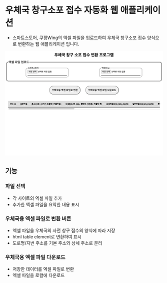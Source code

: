 # 우체국 창구소포 접수 자동화 웹 애플리케이션

- 스마트스토어, 쿠팡Wing의 엑셀 파일을 업로드하여 우체국 창구소포 접수 양식으로 변환하는 웹 애플리케이션 입니다.

![전체 화면](assets/20220422_223448_image.png)

## 기능

### 파일 선택

* 각 사이트의 엑셀 파일 추가
* 추가한 엑셀 파일을 요약한 내용 표시

### 우체국용 엑셀 파일로 변환 버튼

* 엑셀 파일을 우체국의 사전 창구 접수의 양식에 따라 저장
* html table element로 변환하여 표시
* 도로명/지번 주소를 기본 주소와 상세 주소로 분리

### 우체국용 엑셀 파일 다운로드

* 저장한 데이터를 엑셀 파일로 변환
* 엑셀 파일을 로컬에 다운로드
